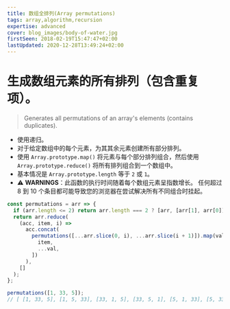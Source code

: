```yaml
---
title: 数组全排列(Array permutations)
tags: array,algorithm,recursion
expertise: advanced
cover: blog_images/body-of-water.jpg
firstSeen: 2018-02-19T15:47:47+02:00
lastUpdated: 2020-12-28T13:49:24+02:00
---
```


# 生成数组元素的所有排列（包含重复项）。
> Generates all permutations of an array's elements (contains duplicates).

- 使用递归。
- 对于给定数组中的每个元素，为其其余元素创建所有部分排列。
- 使用 `Array.prototype.map()` 将元素与每个部分排列组合，然后使用 `Array.prototype.reduce()` 将所有排列组合到一个数组中。
- 基本情况是 `Array.prototype.length` 等于 `2` 或 `1`。
- ⚠️ **WARNINGS**：此函数的执行时间随着每个数组元素呈指数增长。 任何超过 8 到 10 个条目都可能导致您的浏览器在尝试解决所有不同组合时挂起。

```js
const permutations = arr => {
  if (arr.length <= 2) return arr.length === 2 ? [arr, [arr[1], arr[0]]] : arr;
  return arr.reduce(
    (acc, item, i) =>
      acc.concat(
        permutations([...arr.slice(0, i), ...arr.slice(i + 1)]).map(val => [
          item,
          ...val,
        ])
      ),
    []
  );
};
```

```js
permutations([1, 33, 5]);
// [ [1, 33, 5], [1, 5, 33], [33, 1, 5], [33, 5, 1], [5, 1, 33], [5, 33, 1] ]
```

